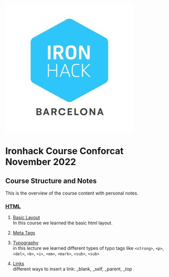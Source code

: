 ![ironhack-logo-bcn](imgs\ironhack-img-bcn.jpg)

# Ironhack Course Conforcat November 2022

## Course Structure and Notes

This is the overview of the course content with personal notes.

### **[HTML](section-01-html)**

1. [Basic Layout](section-01-html\01-basic-layout.html) <br>
   In this course we learned the basic html layout.

2. [Meta Tags](section-01-html\02-meta-tags.html)
   <br>

3. [Typography](section-01-html\03-typography.html) <br>
   in this lecture we learned different types of typo tags like `<strong>`, `<p>`, `<del>`, `<b>`, `<i>`, `<em>`, `<mark>`, `<sub>`, `<sub>`

4. [Links](section-01-html\04-Links.html) <br>
   different ways to insert a link: \_blank, \_self, \_parent, \_top
